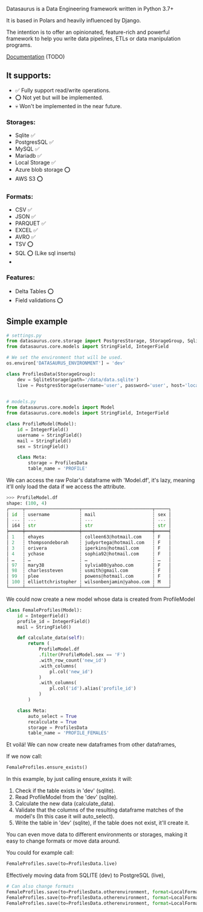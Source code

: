 Datasaurus is a Data Engineering framework written in Python 3.7+

It is based in Polars and heavily influenced by Django.

The intention is to offer an opinionated, feature-rich and powerful framework to help you write
data pipelines, ETLs or data manipulation programs.

[Documentation]() (TODO)
## It supports:
- ✅ Fully support read/write operations.
- ⭕ Not yet but will be implemented.
- 💀 Won't be implemented in the near future.

### Storages:
- Sqlite ✅
- PostgresSQL ✅
- MySQL ✅
- Mariadb ✅
- Local Storage ✅
- Azure blob storage ⭕
- AWS S3 ⭕


### Formats:
- CSV ✅
- JSON ✅
- PARQUET ✅
- EXCEL ✅
- AVRO ✅
- TSV ⭕
- SQL ⭕ (Like sql inserts)
- 
### Features:
- Delta Tables ⭕
- Field validations ⭕

## Simple example
```python
# settings.py 
from datasaurus.core.storage import PostgresStorage, StorageGroup, SqliteStorage
from datasaurus.core.models import StringField, IntegerField

# We set the environment that will be used.
os.environ['DATASAURUS_ENVIRONMENT'] = 'dev'

class ProfilesData(StorageGroup):
    dev = SqliteStorage(path='/data/data.sqlite')
    live = PostgresStorage(username='user', password='user', host='localhost', database='postgres')

    
# models.py
from datasaurus.core.models import Model
from datasaurus.core.models import StringField, IntegerField

class ProfileModel(Model):
    id = IntegerField()
    username = StringField()
    mail = StringField()
    sex = StringField()

    class Meta:
        storage = ProfilesData
        table_name = 'PROFILE'

```

We can access the raw Polar's dataframe with 'Model.df', it's lazy, meaning it'll only load the
data if we access the attribute.

```py
>>> ProfileModel.df
shape: (100, 4)
┌─────┬────────────────────┬──────────────────────────┬─────┐
│ id  ┆ username           ┆ mail                     ┆ sex │
│ --- ┆ ---                ┆ ---                      ┆ --- │
│ i64 ┆ str                ┆ str                      ┆ str │
╞═════╪════════════════════╪══════════════════════════╪═════╡
│ 1   ┆ ehayes             ┆ colleen63@hotmail.com    ┆ F   │
│ 2   ┆ thompsondeborah    ┆ judyortega@hotmail.com   ┆ F   │
│ 3   ┆ orivera            ┆ iperkins@hotmail.com     ┆ F   │
│ 4   ┆ ychase             ┆ sophia92@hotmail.com     ┆ F   │
│ …   ┆ …                  ┆ …                        ┆ …   │
│ 97  ┆ mary38             ┆ sylvia80@yahoo.com       ┆ F   │
│ 98  ┆ charlessteven      ┆ usmith@gmail.com         ┆ F   │
│ 99  ┆ plee               ┆ powens@hotmail.com       ┆ F   │
│ 100 ┆ elliottchristopher ┆ wilsonbenjamin@yahoo.com ┆ M   │
└─────┴────────────────────┴──────────────────────────┴─────┘

```

We could now create a new model whose data is created from ProfileModel

```python
class FemaleProfiles(Model):
    id = IntegerField()
    profile_id = IntegerField()
    mail = StringField()

    def calculate_data(self):
        return (
            ProfileModel.df
            .filter(ProfileModel.sex == 'F')
            .with_row_count('new_id')
            .with_columns(
                pl.col('new_id')
            )
            .with_columns(
                pl.col('id').alias('profile_id')
            )
        )

    class Meta:
        auto_select = True
        recalculate = True
        storage = ProfilesData
        table_name = 'PROFILE_FEMALES'
```
Et voilá! We can now create new dataframes from other dataframes, 

If we now call:
```python
FemaleProfiles.ensure_exists()
```

In this example, by just calling ensure_exists it will:
1. Check if the table exists in 'dev' (sqlite).
2. Read ProfileModel from the 'dev' (sqlite).
3. Calculate the new data (calculate_data).
4. Validate that the columns of the resulting dataframe matches of the model's (In this case it will auto_select).
5. Write the table in 'dev' (sqlite), if the table does not exist, it'll create it.

You can even move data to different environments or storages, making it easy to change formats or
move data around.

You could for example call:

```python
FemaleProfiles.save(to=ProfilesData.live)
```

Effectively moving data from SQLITE (dev) to PostgreSQL (live), 

```python
# Can also change formats
FemaleProfiles.save(to=ProfilesData.otherenvironment, format=LocalFormat.JSON)
FemaleProfiles.save(to=ProfilesData.otherenvironment, format=LocalFormat.CSV)
FemaleProfiles.save(to=ProfilesData.otherenvironment, format=LocalFormat.PARQUET)
```



